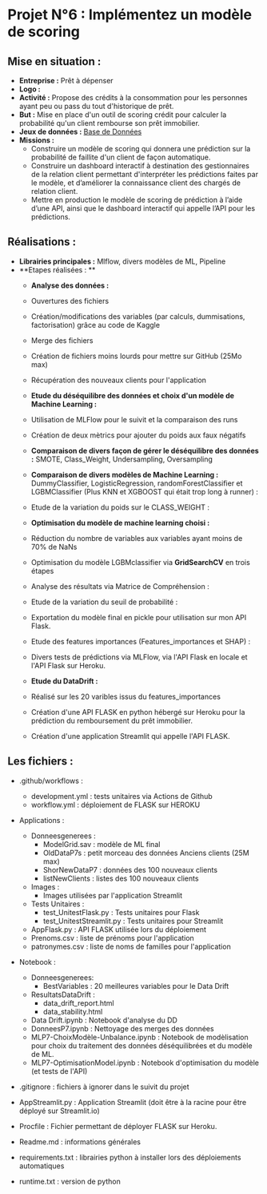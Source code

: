 # Projet N°6 : Implémentez un modèle de scoring

## Mise en situation :
- **Entreprise :** Prêt à dépenser
- **Logo :**
- **Activité :** Propose des crédits à la consommation pour les personnes ayant peu ou pass du tout d'historique de prêt.
- **But :** Mise en place d'un outil de scoring crédit pour calculer la probabilité qu'un client rembourse son prêt immobilier.
- **Jeux de données :** [Base de Données](https://www.kaggle.com/c/home-credit-default-risk/data)
- **Missions :**
    - Construire un modèle de scoring qui donnera une prédiction sur la probabilité de faillite d'un client de façon automatique.
    - Construire un dashboard interactif à destination des gestionnaires de la relation client permettant d'interpréter les prédictions faites par le modèle, et d’améliorer la connaissance client des chargés de relation client.
    - Mettre en production le modèle de scoring de prédiction à l’aide d’une API, ainsi que le dashboard interactif qui appelle l’API pour les prédictions.

## Réalisations :
- **Librairies principales :** Mlflow, divers modèles de ML, Pipeline
- **Etapes réalisées : **
    - **Analyse des données :**
	- Ouvertures des fichiers
	- Création/modifications des variables (par calculs, dummisations, factorisation) grâce au code de Kaggle
	- Merge des fichiers 
	- Création de fichiers moins lourds pour mettre sur GitHub (25Mo max)
	- Récupération des nouveaux clients pour l'application

    - **Etude du déséquilibre des données et choix d'un modèle de Machine Learning :**
	- Utilisation de MLFlow pour le suivit et la comparaison des runs
	- Création de deux mètrics pour ajouter du poids aux faux négatifs
	- **Comparaison de divers façon de gérer le déséquilibre des données :** SMOTE, Class_Weight, Undersampling, Oversampling
	- **Comparaison de divers modèles de Machine Learning :** DummyClassifier, LogisticRegression, randomForestClassifier et LGBMClassifier (Plus KNN et XGBOOST qui était trop long à runner) :
	- Etude de la variation du poids sur le CLASS_WEIGHT :

    - **Optimisation du modèle de machine learning choisi :**
	- Réduction du nombre de variables aux variables ayant moins de 70% de NaNs
	- Optimisation du modèle LGBMclassifier via **GridSearchCV** en trois étapes
	- Analyse des résultats via Matrice de Compréhension :
	- Etude de la variation du seuil de probabilité :
	- Exportation du modèle final en pickle pour utilisation sur mon API Flask.
	- Etude des features importances (Features_importances et SHAP) :
	- Divers tests de prédictions via MLFlow, via l'API Flask en locale et l'API Flask sur Heroku.

    - **Etude du DataDrift :**
	- Réalisé sur les 20 varibles issus du features_importances

    - Création d'une API FLASK en python hébergé sur Heroku pour la prédiction du remboursement du prêt immobilier.
    - Création d'une application Streamlit qui appelle l'API FLASK. 



















## Les fichiers :

- .github/workflows :
	- development.yml : tests unitaires via Actions de Github
	- workflow.yml : déploiement de FLASK sur HEROKU
- Applications :
	- Donneesgenerees :
		- ModelGrid.sav : modèle de ML final
		- OldDataP7s : petit morceau des données Anciens clients (25M max)
		- ShorNewDataP7 : données des 100 nouveaux clients
		- listNewClients : listes des 100 nouveaux clients
	- Images : 
		- Images utilisées par l'application Streamlit
	- Tests Unitaires : 
		- test_UnitestFlask.py : Tests unitaires pour Flask
		- test_UnitestStreamlit.py : Tests unitaires pour Streamlit
	- AppFlask.py : API FLASK utilisée lors du déploiement
	- Prenoms.csv : liste de prénoms pour l'application
	- patronymes.csv : liste de noms de familles pour l'application

- Notebook :
	- Donneesgenerees:
		- BestVariables : 20 meilleures variables pour le Data Drift
	- ResultatsDataDrift :
		- data_drift_report.html
		- data_stability.html
	- Data Drift.ipynb : Notebook d'analyse du DD
	- DonneesP7.ipynb : Nettoyage des merges des données
	- MLP7-ChoixModèle-Unbalance.ipynb : Notebook de modèlisation pour choix du traitement des données déséquilibrées et du modèle de ML.
	- MLP7-OptimisationModel.ipynb : Notebook d'optimisation du modèle (et tests de l'API)
- .gitignore : fichiers à ignorer dans le suivit du projet
- AppStreamlit.py : Application Streamlit (doit être à la racine pour être déployé sur Streamlit.io)
- Procfile : Fichier permettant de déployer FLASK sur Heroku.
- Readme.md : informations générales
- requirements.txt : librairies python à installer lors des déploiements automatiques
- runtime.txt : version de python

